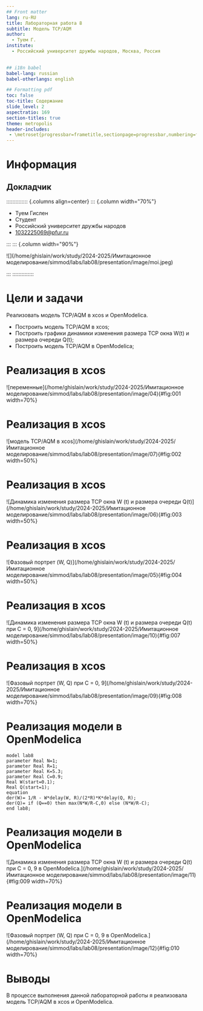 ```yaml
---
## Front matter
lang: ru-RU
title: Лабораторная работа 8
subtitle: Модель TCP/AQM
author:
  - Туем Г.
institute:
  - Российский университет дружбы народов, Москва, Россия
  

## i18n babel
babel-lang: russian
babel-otherlangs: english

## Formatting pdf
toc: false
toc-title: Содержание
slide_level: 2
aspectratio: 169
section-titles: true
theme: metropolis
header-includes:
 - \metroset{progressbar=frametitle,sectionpage=progressbar,numbering=fraction}
---
```


# Информация

## Докладчик

:::::::::::::: {.columns align=center}
::: {.column width="70%"}

  * Туем Гислен
  * Студент
  * Российский университет дружбы народов
  * [1032225069@pfur.ru](mailto:1032225069@pfur.ru)
  

:::
::: {.column width="90%"}

![](/home/ghislain/work/study/2024-2025/Имитационное моделирование/simmod/labs/lab08/presentation/image/moi.jpeg)

:::
::::::::::::::


# Цели и задачи
Реализовать модель TCP/AQM в xcos и OpenModelica.

- Построить модель TCP/AQM в xcos;
- Построить графики динамики изменения размера TCP окна W(t) и размера очереди Q(t);
- Построить модель TCP/AQM в OpenModelica;

# Реализация в xcos

![переменные](/home/ghislain/work/study/2024-2025/Имитационное моделирование/simmod/labs/lab08/presentation/image/04){#fig:001 width=70%}

# Реализация в xcos

![модель TCP/AQM в xcos](/home/ghislain/work/study/2024-2025/Имитационное моделирование/simmod/labs/lab08/presentation/image/07){#fig:002 width=50%}

# Реализация в xcos

![Динамика изменения размера TCP окна W (t) и размера очереди Q(t)](/home/ghislain/work/study/2024-2025/Имитационное моделирование/simmod/labs/lab08/presentation/image/06){#fig:003 width=50%}

# Реализация в xcos

![Фазовый портрет (W, Q)](/home/ghislain/work/study/2024-2025/Имитационное моделирование/simmod/labs/lab08/presentation/image/05){#fig:004 width=50%}


# Реализация в xcos

![Динамика изменения размера TCP окна W (t) и размера очереди Q(t) при C = 0, 9](/home/ghislain/work/study/2024-2025/Имитационное моделирование/simmod/labs/lab08/presentation/image/10){#fig:007 width=50%}

# Реализация в xcos

![Фазовый портрет (W, Q) при C = 0, 9](/home/ghislain/work/study/2024-2025/Имитационное моделирование/simmod/labs/lab08/presentation/image/09){#fig:008 width=70%}

# Реализация модели в OpenModelica
```
model lab8
parameter Real N=1;
parameter Real R=1;
parameter Real K=5.3;
parameter Real C=0.9;
Real W(start=0.1);
Real Q(start=1);
equation
der(W)= 1/R - W*delay(W, R)/(2*R)*K*delay(Q, R);
der(Q)= if (Q==0) then max(N*W/R-C,0) else (N*W/R-C);
end lab8;
```

# Реализация модели в OpenModelica

![Динамика изменения размера TCP окна W (t) и размера очереди Q(t) при C = 0, 9 в OpenModelica.](/home/ghislain/work/study/2024-2025/Имитационное моделирование/simmod/labs/lab08/presentation/image/11){#fig:009 width=70%}

# Реализация модели в OpenModelica

![Фазовый портрет (W, Q) при C = 0, 9 в OpenModelica.](/home/ghislain/work/study/2024-2025/Имитационное моделирование/simmod/labs/lab08/presentation/image/12){#fig:010 width=70%}

# Выводы
В процессе выполнения данной лабораторной работы я реализовала модель TCP/AQM в xcos и OpenModelica.

